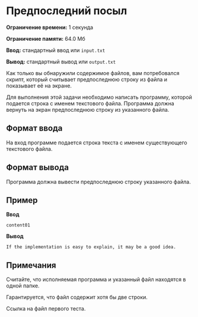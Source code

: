 # Предпоследний посыл

**Ограничение времени:** 1 секунда

**Ограничение памяти:** 64.0 Мб

**Ввод:** стандартный ввод или `input.txt`

**Вывод:** стандартный вывод или `output.txt`

Как только вы обнаружили содержимое файлов, вам потребовался скрипт, который считывает предпоследнюю строку из файла и показывает её на экране.

Для выполнения этой задачи необходимо написать программу, которой подается строка с именем текстового файла. Программа должна вернуть на экран предпоследнюю строку из указанного файла.

## Формат ввода

На вход программе подается строка текста с именем существующего текстового файла.

## Формат вывода

Программа должна вывести предпоследнюю строку указанного файла.

## Пример

**Ввод**
```
content01
```

**Вывод**
```
If the implementation is easy to explain, it may be a good idea.
```

## Примечания

Считайте, что исполняемая программа и указанный файл находятся в одной папке.

Гарантируется, что файл содержит хотя бы две строки.

Ссылка на файл первого теста.